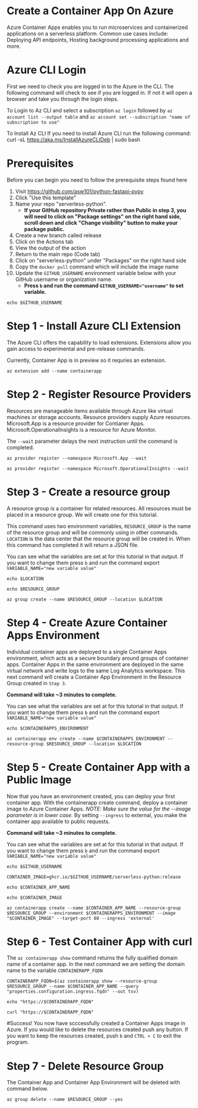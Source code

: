 # Create a Container App On Azure
Azure Container Apps enables you to run microservices and containerized applications on a serverless platform. 
Common use cases include: Deploying API endpoints, Hosting background processing applications and more.

# Azure CLI Login
First we need to check you are logged in to the Azure in the CLI. The following command will check to see if you are logged in. 
If not it will open a browser and take you through the login steps.

To Login to Az CLI and select a subscription 
`az login` followed by `az account list --output table` and `az account set --subscription "name of subscription to use"`

To Install Az CLI
If you need to install Azure CLI run the following command: curl -sL https://aka.ms/InstallAzureCLIDeb | sudo bash

# Prerequisites

Before you can begin you need to follow the prerequisite steps found here

1. Visit https://github.com/asw101/python-fastapi-pypy
2. Click "Use this template"
3. Name your repo "serverless-python". 
    * **If your GitHub repository Private rather than Public in step 3, you will need to click on "Package settings" on the right hand side, scroll down and click "Change visibility" button to make your package public.**
4. Create a new branch called release
5. Click on the Actions tab
6. View the output of the action
7. Return to the main repo (Code tab)
8. Click on "serverless-python" under "Packages" on the right hand side
9. Copy the `docker pull` command which will include the image name
10. Update the `GITHUB_USERNAME` environment variable below with your GitHub username or organization name.
    * **Press `b` and run the command `GITHUB_USERNAME="username"` to set variable.**
```
echo $GITHUB_USERNAME
```

# Step 1 - Install Azure CLI Extension
The Azure CLI offers the capability to load extensions. 
Extensions allow you gain access to experimental and pre-release commands.

Currently, Container App is in preview so it requries an extension.
```
az extension add --name containerapp
```

# Step 2 - Register Resource Providers
Resources are manageable items available through Azure like virtual machines or storage accounts. Resource providers supply Azure resources. 
Microsoft.App is a resource provider for Contianer Apps.
Microsoft.OperationalInsights is a resource for Azure Monitor.

The `--wait` parameter delays the next instruction until the command is completed.
```
az provider register --namespace Microsoft.App --wait
```
```
az provider register --namespace Microsoft.OperationalInsights --wait
```

# Step 3 - Create a resource group
A resource group is a container for related resources. All resources must be placed in a resource group. We will create one for this tutorial. 

This command uses two environment variables, `RESOURCE_GROUP` is the name of the resource group and will be commonly using in other commands.
`LOCATION` is the data center that the resource group will be created in. 
When this command has completed it will return a JSON file. 

You can see what the variables are set at for this tutorial in that output.
If you want to change them press `b` and run the command export `VARIABLE_NAME="new variable value"`
```
echo $LOCATION
```
```
echo $RESOURCE_GROUP
```
```
az group create --name $RESOURCE_GROUP --location $LOCATION
```

# Step 4 - Create Azure Container Apps Environment
Individual container apps are deployed to a single Container Apps environment, which acts as a secure boundary around groups of container apps.
Container Apps in the same environment are deployed in the same virtual network and write logs to the same Log Analytics workspace. 
This next command will create a Container App Environment in the Resource Group created in `Step 3`.

**Command will take ~3 minutes to complete.**

You can see what the variables are set at for this tutorial in that output.
If you want to change them press `b` and run the command export `VARIABLE_NAME="new variable value"`
```
echo $CONTAINERAPPS_ENVIRONMENT
```
```
az containerapp env create --name $CONTAINERAPPS_ENVIRONMENT --resource-group $RESOURCE_GROUP --location $LOCATION
```

# Step 5 - Create Container App with a Public Image
Now that you have an environment created, you can deploy your first container app. 
With the containerapp create command, deploy a container image to Azure Container Apps.
*NOTE: Make sure the value for the --image parameter is in lower case.*
By setting `--ingress` to external, you make the container app available to public requests.

**Command will take ~3 minutes to complete.**

You can see what the variables are set at for this tutorial in that output.
If you want to change them press `b` and run the command export `VARIABLE_NAME="new variable value"`
```
echo $GITHUB_USERNAME
```
```
CONTAINER_IMAGE=ghcr.io/$GITHUB_USERNAME/serverless-python:release
```
```
echo $CONTAINER_APP_NAME
```
```
echo $CONTAINER_IMAGE
```
```
az containerapp create --name $CONTAINER_APP_NAME --resource-group $RESOURCE_GROUP --environment $CONTAINERAPPS_ENVIRONMENT --image "$CONTAINER_IMAGE" --target-port 80 --ingress 'external'
```

# Step 6 - Test Container App with curl
The `az containerapp show` command returns the fully qualified domain name of a container app.
In the next command we are setting the domain name to the variable `CONTAINERAPP_FQDN`
```
CONTAINERAPP_FQDN=$(az containerapp show --resource-group $RESOURCE_GROUP --name $CONTAINER_APP_NAME --query "properties.configuration.ingress.fqdn" --out tsv)
```
```
echo "https://$CONTAINERAPP_FQDN"
```
```
curl "https://$CONTAINERAPP_FQDN"
```

#Success! You now have scccessfully created a Container Apps image in Azure. 
If you would like to delete the resources created push any button.
If you want to keep the resources created, push `b` and `CTRL + C` to exit the program.

# Step 7 - Delete Resource Group
The Container App and Container App Environment will be deleted with command below.

```
az group delete --name $RESOURCE_GROUP --yes
```
